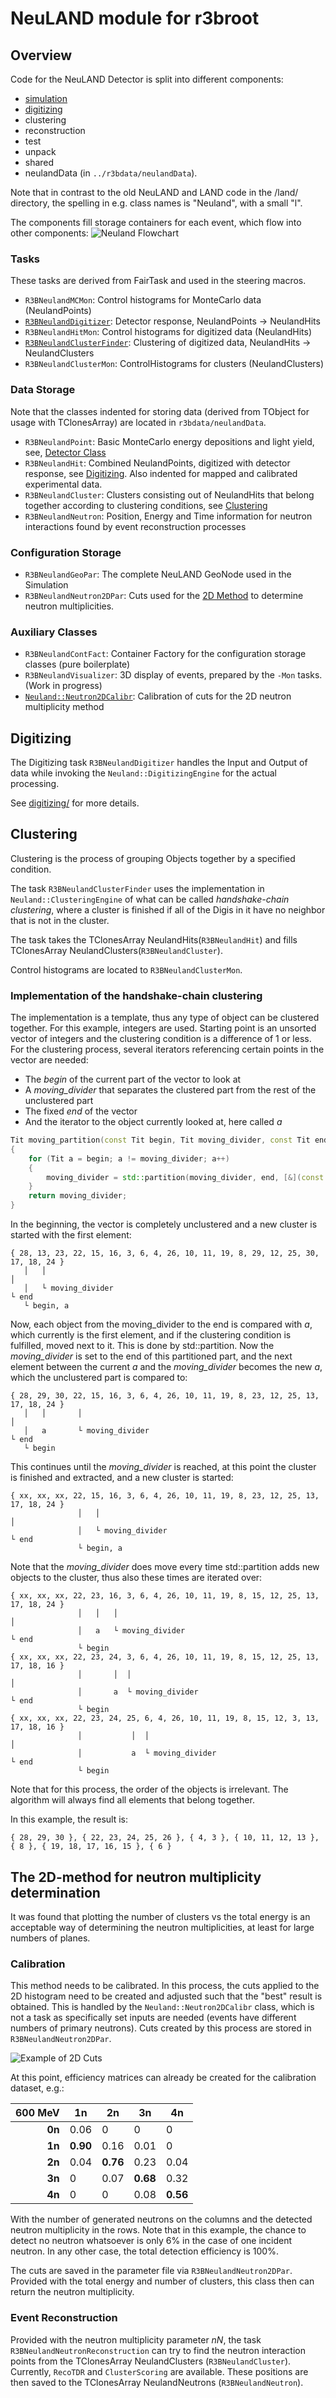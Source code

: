 # NeuLAND module for r3broot

## Overview
Code for the NeuLAND Detector is split into different components:

- [simulation](simulation/readme.md)
- [digitizing](digitizing/readme.md)
- clustering
- reconstruction
- test
- unpack
- shared
- neulandData (in `../r3bdata/neulandData`).

Note that in contrast to the old NeuLAND and LAND code in the /land/ directory, the spelling in e.g. class names is "Neuland", with a small "l".

The components fill storage containers for each event, which flow into other components: 
![Neuland Flowchart](shared/neulandflow.svg)


### Tasks

These tasks are derived from FairTask and used in the steering macros.

- `R3BNeulandMCMon`: Control histograms for MonteCarlo data (NeulandPoints)
- [`R3BNeulandDigitizer`](#digitizing): Detector response, NeulandPoints -> NeulandHits
- `R3BNeulandHitMon`: Control histograms for digitized data (NeulandHits)
- [`R3BNeulandClusterFinder`](#clustering): Clustering of digitized data, NeulandHits -> NeulandClusters
- `R3BNeulandClusterMon`: ControlHistograms for clusters (NeulandClusters)


### Data Storage

Note that the classes indented for storing data (derived from TObject for usage with TClonesArray) are located in `r3bdata/neulandData`. 

- `R3BNeulandPoint`: Basic MonteCarlo energy depositions and light yield, see, [Detector Class](#detector-class)
- `R3BNeulandHit`: Combined NeulandPoints, digitized with detector response, see [Digitizing](#digitizing). Also indented for mapped and calibrated experimental data.
- `R3BNeulandCluster`: Clusters consisting out of NeulandHits that belong together according to clustering conditions, see [Clustering](#clustering)
- `R3BNeulandNeutron`: Position, Energy and Time information for neutron interactions found by event reconstruction processes


### Configuration Storage

- `R3BNeulandGeoPar`: The complete NeuLAND GeoNode used in the Simulation
- `R3BNeulandNeutron2DPar`: Cuts used for the [2D Method](#the-2d-method-for-neutron-multiplicity-determination) to determine neutron multiplicities.


### Auxiliary Classes

- `R3BNeulandContFact`: Container Factory for the configuration storage classes (pure boilerplate)
- `R3BNeulandVisualizer`: 3D display of events, prepared by the `-Mon` tasks. (Work in progress)
- [`Neuland::Neutron2DCalibr`](#calibration): Calibration of cuts for the 2D neutron multiplicity method


## Digitizing

The Digitizing task `R3BNeulandDigitizer` handles the Input and Output of data while invoking the `Neuland::DigitizingEngine` for the actual processing. 

See [digitizing/](digitizing/readme.md) for more details.



## Clustering

Clustering is the process of grouping Objects together by a specified condition. 

The task `R3BNeulandClusterFinder` uses the  implementation in `Neuland::ClusteringEngine` of what can be called *handshake-chain clustering*, where a cluster is finished if all of the Digis in it have no neighbor that is not in the cluster.

The task takes the TClonesArray NeulandHits(`R3BNeulandHit`) and fills TClonesArray NeulandClusters(`R3BNeulandCluster`).

Control histograms are located  to `R3BNeulandClusterMon`.


### Implementation of the handshake-chain clustering

The implementation is a template, thus any type of object can be clustered together.
For this example, integers are used. Starting point is an unsorted vector of integers and the clustering condition is a difference of 1 or less. For the clustering process, several iterators referencing certain points in the vector are needed:

- The *begin* of the current part of the vector to look at
- A *moving_divider* that separates the clustered part from the rest of the unclustered part
- The fixed *end* of the vector
- And the iterator to the object currently looked at, here called *a*

```C++
Tit moving_partition(const Tit begin, Tit moving_divider, const Tit end) const
{
	for (Tit a = begin; a != moving_divider; a++)
	{
		moving_divider = std::partition(moving_divider, end, [&](const T& b) {return f(*a, b);});
	}
    return moving_divider;
}
```

In the beginning, the vector is completely unclustered and a new cluster is started with the first element:

	{ 28, 13, 23, 22, 15, 16, 3, 6, 4, 26, 10, 11, 19, 8, 29, 12, 25, 30, 17, 18, 24 }
	   │   │                                                                         │
	   │   └ moving_divider                                                          └ end
	   └ begin, a

Now, each object from the moving_divider to the end is compared with *a*, which currently is the first element, and if the clustering condition is fulfilled, moved next to it. This is done by std::partition. Now the *moving_divider* is set to the end of this partitioned part, and the next element between the current *a* and the *moving_divider* becomes the new *a*, which the unclustered part is compared to:

	{ 28, 29, 30, 22, 15, 16, 3, 6, 4, 26, 10, 11, 19, 8, 23, 12, 25, 13, 17, 18, 24 }
	   │   │       │                                                                 │
	   │   a       └ moving_divider                                                  └ end
	   └ begin

This continues until the *moving_divider* is reached, at this point the cluster is finished and extracted, and a new cluster is started:

	{ xx, xx, xx, 22, 15, 16, 3, 6, 4, 26, 10, 11, 19, 8, 23, 12, 25, 13, 17, 18, 24 }
	               │   │                                                             │
	               │   └ moving_divider                                              └ end
	               └ begin, a

Note that the *moving_divider* does move every time std::partition adds new objects to the cluster, thus also these times are iterated over:


	{ xx, xx, xx, 22, 23, 16, 3, 6, 4, 26, 10, 11, 19, 8, 15, 12, 25, 13, 17, 18, 24 }
	               │   │   │                                                         │
	               │   a   └ moving_divider                                          └ end
	               └ begin
	{ xx, xx, xx, 22, 23, 24, 3, 6, 4, 26, 10, 11, 19, 8, 15, 12, 25, 13, 17, 18, 16 }
	               │       │  │                                                      │
	               │       a  └ moving_divider                                       └ end
	               └ begin
	{ xx, xx, xx, 22, 23, 24, 25, 6, 4, 26, 10, 11, 19, 8, 15, 12, 3, 13, 17, 18, 16 }
	               │           │  │                                                  │
	               │           a  └ moving_divider                                   └ end
	               └ begin

Note that for this process, the order of the objects is irrelevant. The algorithm will always find all elements that belong together.

In this example, the result is:

	{ 28, 29, 30 }, { 22, 23, 24, 25, 26 }, { 4, 3 }, { 10, 11, 12, 13 }, { 8 }, { 19, 18, 17, 16, 15 }, { 6 }


## The 2D-method for neutron multiplicity determination

It was found that plotting the number of clusters vs the total energy is an acceptable way of determining the neutron multiplicities, at least for large numbers of planes.


### Calibration

This method needs to be calibrated. In this process, the cuts applied to the 2D histogram need to be created and adjusted such that the "best" result is obtained. This is handled by the `Neuland::Neutron2DCalibr` class, which is not a task as specifically set inputs are needed (events have different numbers of primary neutrons). Cuts created by this process are stored in `R3BNeulandNeutron2DPar`.

![Example of 2D Cuts](docs/1400cm_30dp.neutroncuts.png "2D neutron cuts example for 30 double planes")

At this point, efficiency matrices can already be created for the calibration dataset, e.g.:

| 600 MeV |  1n       |  2n       |  3n       |  4n       |
|--------:|-----------|-----------|-----------|-----------|
| **0n**  |  0.06     |  0        |  0        |  0        |
| **1n**  |  **0.90** |  0.16     |  0.01     |  0        |
| **2n**  |  0.04     |  **0.76** |  0.23     |  0.04     |
| **3n**  |  0        |  0.07     |  **0.68** |  0.32     |
| **4n**  |  0        |  0        |  0.08     |  **0.56** |

With the number of generated neutrons on the columns and the detected neutron multiplicity in the rows. Note that in this example, the chance to detect no neutron whatsoever is only 6% in the case of one incident neutron. In any other case, the total detection efficiency is 100%.

The cuts are saved in the parameter file via `R3BNeulandNeutron2DPar`. Provided with the total energy and number of clusters, this class then can return the neutron multiplicity.


### Event Reconstruction

Provided with the neutron multiplicity parameter *nN*, the task `R3BNeulandNeutronReconstruction` can try to find the neutron interaction points from the TClonesArray NeulandClusters (`R3BNeulandCluster`). Currently, `RecoTDR` and `ClusterScoring` are available. These positions are then saved to the TClonesArray NeulandNeutrons (`R3BNeulandNeutron`).
